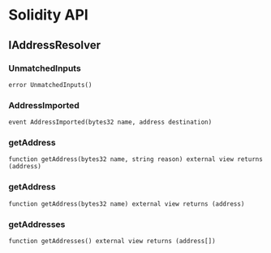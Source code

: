 # Solidity API

## IAddressResolver

### UnmatchedInputs

```solidity
error UnmatchedInputs()
```

### AddressImported

```solidity
event AddressImported(bytes32 name, address destination)
```

### getAddress

```solidity
function getAddress(bytes32 name, string reason) external view returns (address)
```

### getAddress

```solidity
function getAddress(bytes32 name) external view returns (address)
```

### getAddresses

```solidity
function getAddresses() external view returns (address[])
```

